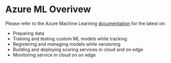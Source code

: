 # Azure ML Overivew

Please refer to the Azure Machine Learning <a href="" target="blank_">documentation</a> for the latest on:

- Preparing data
- Training and testing custom ML models while tracking
- Registering and managing models while versioning
- Building and deploying scoring services in cloud and on edge
- Monitoring service in cloud on on edge